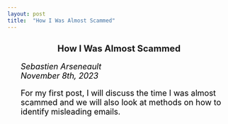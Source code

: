 ```yaml
---
layout: post
title:  "How I Was Almost Scammed"
---
```

<h2 style="text-align: center; font-size: 20px;">How I Was Almost Scammed</h2>

<div style="padding-left: 30px; font-size: 18px; color: black;">

<i>Sebastien Arseneault</i><br>
<i>November 8th, 2023</i>

For my first post, I will discuss the time I was almost scammed and we will also look at methods on how to identify misleading emails.

</div>
   


